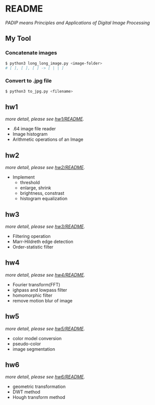 # README  
*PADIP means Principles and Applications of Digital Image Processing*

## My Tool  
### Concatenate images  
```sh
$ python3 long_long_image.py <image-folder>
# [ ], [ ], [ ] -> [ | | ]
```
### Convert to .jpg file  
```sh
$ python3 to_jpg.py <filename>
```

## hw1  
*more detail, please see [hw1/README](C1HW01-2018/README.md).*
* .64 image file reader
* Image histogram
* Arithmetic operations of an Image

## hw2  
*more detail, please see [hw2/README](C1HW02-2018/README.md).*
* Implement
  * threshold
  * enlarge, shrink
  * brightness, constrast
  * histogram equalization

## hw3  
*more detail, please see [hw3/README](C1HW03-2018/README.md).*
* Filtering operation
* Marr-Hildreth edge detection
* Order-statistic filter

## hw4  
*more detail, please see [hw4/README](C1HW04-2018/README.md).*
* Fourier transform(FFT)
* ighpass and lowpass filter
* homomorphic filter
* remove motion blur of image

## hw5  
*more detail, please see [hw5/README](C1HW05-2018/README.md).*
* color model conversion
* pseudo-color
* image segmentation

## hw6  
*more detail, please see [hw6/README](C1HW06-2018/README.md).*
* geometric transformation
* DWT method
* Hough transform method

